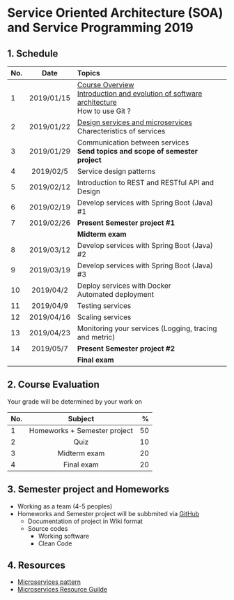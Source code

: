 # Service Oriented Architecture (SOA) and Service Programming 2019

## 1. Schedule
| No.  | Date           | Topics  |
| ---- |:-------------:| :-----|
| 1    | 2019/01/15    | [Course Overview](https://github.com/up1/course_microservice_kmitl_2019/blob/master/slide/day01/01-COURSE-OVERVIEW.pdf) <br> [Introduction and evolution of software architecture](https://github.com/up1/course_microservice_kmitl_2019/blob/master/slide/day01/02-INTRODUCTION.pdf) <br> How to use Git ? |
| 2    | 2019/01/22    | [Design services and microservices](https://github.com/up1/course_microservice_kmitl_2019/tree/master/slide/day02) <br> Charecteristics of services |
| 3    | 2019/01/29    | Communication between services <br> **Send topics and scope of semester project** |
| 4    | 2019/02/5     | Service design patterns |
| 5    | 2019/02/12    | Introduction to REST and RESTful API and Design |
| 6    | 2019/02/19    | Develop services with Spring Boot (Java) #1 |
| 7    | 2019/02/26    | **Present Semester project #1** |
|      |   |    **Midterm exam**   |
| 8    | 2019/03/12    | Develop services with Spring Boot (Java) #2 |
| 9    | 2019/03/19    | Develop services with Spring Boot (Java) #3 |
| 10   | 2019/04/2     | Deploy services with Docker <br> Automated deployment |
| 11   | 2019/04/9     | Testing services |
| 12   | 2019/04/16    | Scaling services |
| 13   | 2019/04/23    | Monitoring your services (Logging, tracing and metric) |
| 14   | 2019/05/7     | **Present Semester project #2** |
|      |   |  **Final exam**  |

## 2. Course Evaluation
Your grade will be determined by your work on

| No.  | Subject            | %     |
| ---- |:------------------:| -----:|
| 1    | Homeworks + Semester project          | 50 |
| 2    | Quiz               | 10 |
| 3    | Midterm exam       | 20 |
| 4    | Final exam         | 20 |

## 3. Semester project and Homeworks
* Working as a team (4-5 peoples)
* Homeworks and Semester project will be subbmited via [GitHub](https://github.com/)
  * Documentation of project in Wiki format
  * Source codes
    * Working software
    * Clean Code

## 4. Resources
* [Microservices pattern](https://microservices.io)
* [Microservices Resource Guilde](https://martinfowler.com/microservices/)

